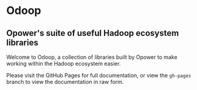 # Odoop

## Opower's suite of useful Hadoop ecosystem libraries

Welcome to Odoop, a collection of libraries built by Opower to make working
within the Hadoop ecosystem easier.

Please visit the GitHub Pages for full documentation, or view the `gh-pages`
branch to view the documentation in raw form.
